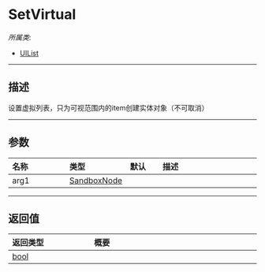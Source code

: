 # SetVirtual

*所属类*:
* [UIList](/Api/Classes/Scene/UIList.md)
------------------------------------------------------------------------------------------
## 描述

设置虚拟列表，只为可视范围内的item创建实体对象（不可取消）

------------------------------------------------------------------------------------------
## 参数

|<div style="width:100px">名称</div>|<div style="width:100px">类型</div>|<div style="width:50px">默认</div>|<div style="width:350px">描述</div>|
|:---|:---|:---|:---|
|arg1|[SandboxNode](/Api/Classes/Base/SandboxNode.md)|||

------------------------------------------------------------------------------------------
## 返回值

|<div style="width:150px">返回类型</div>|<div style="width:520px">概要</div>|
|:---|:---|
|[bool](/Api/DataType/Bool.md)||
